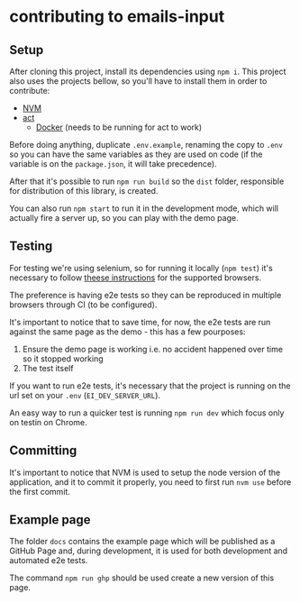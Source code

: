 # contributing to emails-input

## Setup

After cloning this project, install its dependencies using `npm i`. This project also uses the projects bellow, so you'll have to install them in order to contribute:

* [NVM](https://github.com/nvm-sh/nvm)
* [act](https://github.com/nektos/act)
  * [Docker](https://www.docker.com/) (needs to be running for act to work)

Before doing anything, duplicate `.env.example`, renaming the copy to `.env` so you can have the same variables as they are used on code (if the variable is on the `package.json`, it will take precedence).

After that it's possible to run `npm run build` so the `dist` folder, responsible for distribution of this library, is created.

You can also run `npm start` to run it in the development mode, which will actually fire a server up, so you can play with the demo page.

## Testing

For testing we're using selenium, so for running it locally (`npm test`) it's necessary to follow [theese instructions](https://www.npmjs.com/package/selenium-webdriver) for the supported browsers.

The preference is having e2e tests so they can be reproduced in multiple browsers through CI (to be configured).

It's important to notice that to save time, for now, the e2e tests are run against the same page as the demo - this has a few pourposes:

1. Ensure the demo page is working i.e. no accident happened over time so it stopped working
1. The test itself

If you want to run e2e tests, it's necessary that the project is running on the url set on your `.env` (`EI_DEV_SERVER_URL`).

An easy way to run a quicker test is running `npm run dev` which focus only on testin on Chrome.

## Committing

It's important to notice that NVM is used to setup the node version of the application, and it to commit it properly, you need to first run `nvm use` before the first commit.

## Example page

The folder `docs` contains the example page which will be published as a GitHub Page and, during development, it is used for both development and automated e2e tests.

The command `npm run ghp` should be used create a new version of this page.
